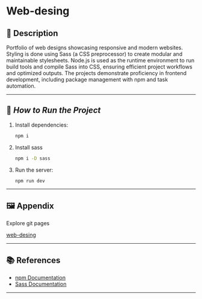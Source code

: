 # Web-desing

## 📜 **Description**

Portfolio of web designs showcasing responsive and modern websites. Styling is done using Sass (a CSS preprocessor) to create modular and maintainable stylesheets. Node.js is used as the runtime environment to run build tools and compile Sass into CSS, ensuring efficient project workflows and optimized outputs. The projects demonstrate proficiency in frontend development, including package management with npm and task automation.

---

## 🚀 *How to Run the Project*

1. Install dependencies:
   ```bash
   npm i
   ```

2. Install sass
   ```bash
   npm i -D sass
   ```
   
3. Run the server:
   ```bash
   npm run dev
   ```
---

## 🖼️ **Appendix**

Explore git pages

[web-desing](https://hub.docker.com/r/bunkfer/django)

---

## 📚 **References**

- [npm Documentation](https://docs.npmjs.com/)
- [Sass Documentation](https://sass-lang.com/documentation/)
---